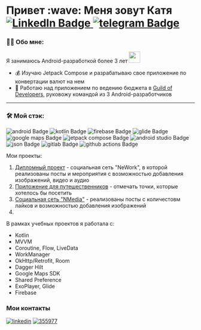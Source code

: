 <h1> Привет :wave: Меня зовут Катя
<br>
<div id="badges">
  <a href="https://www.linkedin.com/in/kate-goldman-mobile-dev/">
    <img src="https://img.shields.io/badge/LinkedIn-blue?style=for-the-badge&logo=linkedin&logoColor=white" alt="LinkedIn Badge"/>
  </a>
  <a href="https://t.me/akumakeito">
    <img src="https://img.shields.io/badge/telegram-blue?style=for-the-badge&logo=telegram&logoColor=white" alt="telegram Badge"/>
  </a>
 </div>
</h1>

### :woman_technologist: Обо мне:
Я занимаюсь Android-разработкой более 3 лет <img src="https://media.giphy.com/media/WUlplcMpOCEmTGBtBW/giphy.gif" width="30">
- :moneybag: Изучаю Jetpack Compose и разрабатываю свое приложение по конвертации валют на нем
- :iphone: Работаю над приложением по ведению бюджета в [Guild of Developers](https://guild-of-developers.ru/aboutGuild), руковожу командой из 3 Android-разработчиков
  
--- 

### :hammer_and_wrench: Мой стэк:
<div>
   <img src="https://img.shields.io/badge/android-green?style=for-the-badge&logo=android&logoColor=white&color=%2334A853" alt="android Badge"/>
   <img src="https://img.shields.io/badge/kotlin-purp?style=for-the-badge&logo=kotlin&logoColor=white&color=%237F52FF" alt="kotlin Badge"/>
   <img src="https://img.shields.io/badge/firebase-yellow?style=for-the-badge&logo=firebase&logoColor=black&color=%23FFCA28" alt="firebase Badge"/>
   <img src="https://img.shields.io/badge/glide-yellow?style=for-the-badge&logo=glide&logoColor=white&color=%2318BED4" alt="glide Badge"/>
   <img src="https://img.shields.io/badge/googlemaps-yellow?style=for-the-badge&logo=googlemaps&logoColor=white&color=%234285F4" alt="google maps Badge"/>
   <img src="https://img.shields.io/badge/jetpackcompose-yellow?style=for-the-badge&logo=jetpackcompose&logoColor=white&color=%234285F4" alt="jetpack compose Badge"/>
   <img src="https://img.shields.io/badge/androidstudio-yellow?style=for-the-badge&logo=androidstudio&logoColor=white&color=%233DDC84" alt="android studio Badge"/>
   <img src="https://img.shields.io/badge/json-yellow?style=for-the-badge&logo=json&logoColor=white&color=%23000000" alt="json Badge"/>
   <img src="https://img.shields.io/badge/gitlab-yellow?style=for-the-badge&logo=gitlab&logoColor=white&color=%23FC6D26" alt="gitlab Badge"/>
    <img src="https://img.shields.io/badge/githubactions-yellow?style=for-the-badge&logo=githubactions&logoColor=white&color=%232088FF" alt="github actions Badge"/>
</div>
 


Мои проекты:
1. [Дипломный проект](https://github.com/madness4love/NeWorkApp) - социальная сеть "NeWork", в которой реализованы посты и мероприятия с возможностью добавления изображений, видео и аудио
2. [Приложение для путешественников](https://github.com/madness4love/MapMarker) - отмечать точки, которые хотелось бы посетить
3. [Социальная сеть "NMedia"](https://github.com/madness4love/nmedia) - реализованы посты с количестовм лайков и возможностью добавления изображений
4. 

В рамках учебных проектов я работала с:
 - Kotlin
 - MVVM
 - Coroutine, Flow, LiveData
 - WorkManager
 - OkHttp/Retrofit, Room
 - Dagger Hilt
 - Google Maps SDK
 - Shared Preference
 - ExoPlayer, Glide
 - Firebase


### Мои контакты 
[![linkedin](https://user-images.githubusercontent.com/48094567/234381218-e1a83220-c512-4fdb-acad-95a4757bb9a1.png)](https://www.linkedin.com/in/ekaterina-zolotova-android-dev/) [![355977](https://user-images.githubusercontent.com/48094567/234381294-df200089-66e6-4583-a184-9790ad49380e.png)](https://t.me/akumakeito)
